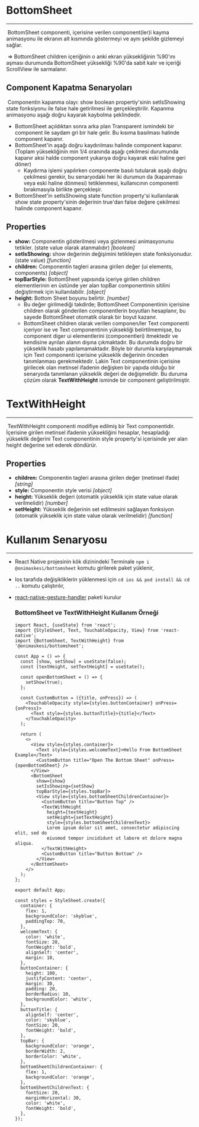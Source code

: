 # BottomSheet

---

​    BottomSheet componenti, içerisine verilen component(ler)i kayma animasyonu ile ekranın alt kısmında göstermeyi ve aynı şekilde gizlemeyi sağlar.

​    => BottomSheet children içeriğinin o anki ekran yüksekliğinin %90'ını aşması durumunda BottomSheet yüksekliği %90'da sabit kalır ve içeriği ScrollView ile sarmalanır.

## Component Kapatma Senaryoları

​    Componentin kapanma olayı: show boolean propertiy'sinin setIsShowing state fonksiyonu ile false hale getirilmesi ile gerçekleştirilir. Kapanma animasyonu aşağı doğru kayarak kaybolma şeklindedir.

* BottomSheet açıldıktan sonra arka plan Transparent ismindeki bir component ile saydam gri bir hale gelir. Bu kısıma basılması halinde component kapanır.
* BottomSheet'in aşağı doğru kaydırılması halinde component kapanır. (Toplam yüksekliğinin min 1/4 oranında aşağı çekilmesi durumunda kapanır aksi halde component yukarıya doğru kayarak eski haline geri döner)
  * Kaydırma işlemi yapılırken componente basılı tutularak aşağı doğru çekilmesi gerekir, bu senaryodaki her iki durumun da (kapanması veya eski haline dönmesi) tetiklenmesi, kullanıcının componenti bırakmasıyla birlikte gerçekleşir.
* BottomSheet'in setIsShowing state function property'si kullanılarak show state property'sinin değerinin true'dan false değere çekilmesi halinde component kapanır.

## Properties

* **show:**  Componentin gösterilmesi veya gizlenmesi animasyonunu tetikler. (state value olarak atanmalıdır) *[boolean]*
* **setIsShowing:** show değerinin değişimini tetikleyen state fonksiyonudur. (state value) *[function]*
* **children:** Componentin tagleri arasına girilen değer (ui elements, components) *[object]*
* **topBarStyle:** BottomSheet yapısında içeriye girilen children elementlerinin en üstünde yer alan topBar componentinin sitilini değiştirmek için kullanılabilir. *[object]*
* **height:** Bottom Sheet boyunu belirtir. *[number]*
  * Bu değer girilmediği takdirde; BottomSheet Componentinin içerisine children olarak gönderilen componentlerin boyutları hesaplanır, bu sayede BottomSheet otomatik olarak bir boyut kazanır.
  * BottomSheet children olarak verilen componen/ler Text componenti içeriyor ise ve Text componentinin yüksekliği belirtilmemişse, bu component diger ui elementlerini (componentleri) itmektedir ve kendisine ayrılan alanın dışına çıkmaktadır. Bu durumda doğru bir yükseklik hasabı yapılamamaktadır. Böyle bir durumla karşılaşmamak için Text componenti içerisine yükseklik değerinin önceden tanımlanması gerekmektedir. Lakin Text componentinin içerisine girilecek olan metinsel ifadenin değişken bir yapıda olduğu bir senaryoda tanımlanan yükseklik değeri de değişmelidir. Bu duruma çözüm olarak **TextWithHeight** isminde bir component geliştirilmiştir.

# TextWithHeight

---

​    TextWithHeight componenti modifiye edilmiş bir Text componentidir. İçerisine girilen metinsel ifadenin yüksekliğini hesaplar, hesapladığı yükseklik değerini Text componentinin style property'si içerisinde yer alan height değerine set ederek döndürür.

## Properties

* **children:** Componentin tagleri arasına girilen değer (metinsel ifade) *[string]*
* **style:** Componentin style verisi *[object]*
* **height:** Yükseklik değeri (otomatik yükseklik için state value olarak verilmelidir) *[number]*
* **setHeight:**  Yükseklik değerinin set edilmesini sağlayan fonksiyon (otomatik yükseklik için state value olarak verilmelidir) *[function]*

# Kullanım Senaryosu

---

 * React Native projesinin kök dizinindeki Terminale `npm i @onimaskesi/bottomsheet` komutu girilerek paket yüklenir,

 * Ios tarafıda değişikliklerin yüklenmesi için `cd ios && pod install && cd ..` komutu çalıştırılır,

 * [react-native-gesture-handler](https://docs.swmansion.com/react-native-gesture-handler/docs/)  paketi kurulur 

   ### BottomSheet ve TextWithHeight Kullanım Örneği

   ``` react native
   import React, {useState} from 'react';
   import {StyleSheet, Text, TouchableOpacity, View} from 'react-native';
   import {BottomSheet, TextWithHeight} from '@onimaskesi/bottomsheet';
   
   const App = () => {
     const [show, setShow] = useState(false);
     const [textHeight, setTextHeight] = useState();
   
     const openBottomSheet = () => {
       setShow(true);
     };
   
     const CustomButton = ({title, onPress}) => (
       <TouchableOpacity style={styles.buttonContainer} onPress={onPress}>
         <Text style={styles.buttonTitle}>{title}</Text>
       </TouchableOpacity>
     );
   
     return (
       <>
         <View style={styles.container}>
           <Text style={styles.welcomeText}>Hello From BottomSheet Example</Text>
           <CustomButton title="Open The Bottom Sheet" onPress={openBottomSheet} />
         </View>
         <BottomSheet
           show={show}
           setIsShowing={setShow}
           topBarStyle={styles.topBar}>
           <View style={styles.bottomSheetChildrenContainer}>
             <CustomButton title="Button Top" />
             <TextWithHeight
               height={textHeight}
               setHeight={setTextHeight}
               style={styles.bottomSheetChildrenText}>
               Lorem ipsum dolor sit amet, consectetur adipiscing elit, sed do
               eiusmod tempor incididunt ut labore et dolore magna aliqua.
             </TextWithHeight>
             <CustomButton title="Button Bottom" />
           </View>
         </BottomSheet>
       </>
     );
   };
   
   export default App;
   
   const styles = StyleSheet.create({
     container: {
       flex: 1,
       backgroundColor: 'skyblue',
       paddingTop: 70,
     },
     welcomeText: {
       color: 'white',
       fontSize: 20,
       fontWeight: 'bold',
       alignSelf: 'center',
       margin: 10,
     },
     buttonContainer: {
       height: 100,
       justifyContent: 'center',
       margin: 30,
       padding: 20,
       borderRadius: 10,
       backgroundColor: 'white',
     },
     buttonTitle: {
       alignSelf: 'center',
       color: 'skyblue',
       fontSize: 20,
       fontWeight: 'bold',
     },
     topBar: {
       backgroundColor: 'orange',
       borderWidth: 2,
       borderColor: 'white',
     },
     bottomSheetChildrenContainer: {
       flex: 1,
       backgroundColor: 'orange',
     },
     bottomSheetChildrenText: {
       fontSize: 20,
       marginHorizontal: 30,
       color: 'white',
       fontWeight: 'bold',
     },
   });
   
   ```

## 
